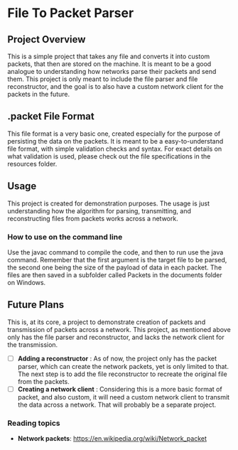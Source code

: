 # File To Packet Parser #
## Project Overview ##
This is a simple project that takes any file and converts it into custom packets, that then are stored on the machine.
It is meant to be a good analogue to understanding how networks parse their packets and send them. This project is only
meant to include the file parser and file reconstructor, and the goal is to also have a custom network client for the
packets in the future.

## .packet File Format ##
This file format is a very basic one, created especially for the purpose of persisting the data on the packets. It is
 meant to be a easy-to-understand file format, with simple validation checks and syntax. For exact details on what
 validation is used, please check out the file specifications in the resources folder.

## Usage ##
This project is created for demonstration purposes. The usage is just understanding how the algorithm for parsing,
transmitting, and reconstructing files from packets works across a network.
### How to use on the command line ###
Use the javac command to compile the code, and then to run use the java command. Remember that the first argument is
the target file to be parsed, the second one being the size of the payload of data in each packet. The files are then
saved in a subfolder called Packets in the documents folder on Windows.

## Future Plans ##
This is, at its core, a project to demonstrate creation of packets and transmission of packets across a network. This
project, as mentioned above only has the file parser and reconstructor, and lacks the network client for the
transmission.

- [ ] __Adding a reconstructor__ : As of now, the project only has the packet parser, which can create the network
                                  packets, yet is only limited to that. The next step is to add the file reconstructor
                                  to recreate the original file from the packets.
- [ ] __Creating a network client__ : Considering this is a more basic format of packet, and also custom, it will need
                                      a custom network client to transmit the data across a network. That will probably
                                      be a separate project.

### Reading topics ###
 - __Network packets__: https://en.wikipedia.org/wiki/Network_packet
